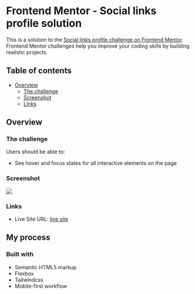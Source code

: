 # Frontend Mentor - Social links profile solution

This is a solution to the [Social links profile challenge on Frontend Mentor](https://www.frontendmentor.io/challenges/social-links-profile-UG32l9m6dQ). Frontend Mentor challenges help you improve your coding skills by building realistic projects.

## Table of contents

- [Overview](#overview)
  - [The challenge](#the-challenge)
  - [Screenshot](#screenshot)
  - [Links](#links)

## Overview

### The challenge

Users should be able to:

- See hover and focus states for all interactive elements on the page

### Screenshot

![](./screenshot.jpg)

### Links

- Live Site URL: [live site](https://your-live-site-url.com)

## My process

### Built with

- Semantic HTML5 markup
- Flexbox
- Tailwindcss
- Mobile-first workflow
